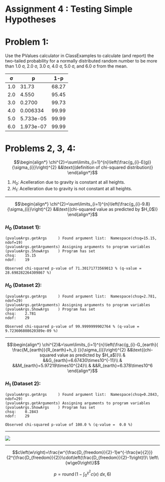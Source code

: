 # Assignment 4 : Testing Simple Hypotheses

# Problem 1:
Use the PValues calculator in ClassExamples to calculate (and report) the two-tailed probability for a normally distributed random number to be more than 1.0 σ, 2.0 σ, 3.0 σ, 4.0 σ, 5.0 σ, and 6.0 σ from the mean. 

| σ   | p         | 1-p   |
| --- | --------- | ----- |
| 1.0 | 31.73     | 68.27 |
| 2.0 | 4.550     | 95.45 |
| 3.0 | 0.2700    | 99.73 |
| 4.0 | 0.006334  | 99.99 |
| 5.0 | 5.733e-05 | 99.99 |
| 6.0 | 1.973e-07 | 99.99 |

# Problems 2, 3, 4:

$$\begin{align*}
\chi^{2}=\sum\limits_{i=1}^{n}\left(\frac{g_{i}-E(g)}{\sigma_{i}}\right)^{2} &&\text{(definition of chi-squared distribution)}
\end{align*}$$

1. $H_0$: Acelleration due to gravity is constant at all heights.
2. $H_1$: Acelleration due to gravity is not constant at all heights.

---

$$\begin{align*}
\chi^{2}=\sum\limits_{i=1}^{n}\left(\frac{g_{i}-9.8}{\sigma_{i}}\right)^{2} &&\text{(chi-squared value as predicted by $H_0$)}
\end{align*}$$

### $H_0$ (Dataset 1):
```
(pvalueArgs.getArgs     ) Found argument list:  Namespace(chsq=15.15, ndof=19)
(pvalueArgs.getArguments) Assigning arguments to program variables
(pvalueArgs.ShowArgs    ) Program has set
chsq:    15.15
ndof:    19
 
Observed chi-squared p-value of 71.30171773569013 % (q-value =  28.698282264309867 %)
```

### $H_0$ (Dataset 2):
```
(pvalueArgs.getArgs     ) Found argument list:  Namespace(chsq=2.781, ndof=29)
(pvalueArgs.getArguments) Assigning arguments to program variables
(pvalueArgs.ShowArgs    ) Program has set
chsq:    2.781
ndof:    29
 
Observed chi-squared p-value of 99.9999999902764 % (q-value =  9.723606808620389e-09 %)
```

---

$$\begin{align*}
\chi^{2}&=\sum\limits_{i=1}^{n}\left(\frac{g_{i}-G_{earth}( \frac{M_{earth}}{R_{earth}+h_i} )}{\sigma_{i}}\right)^{2} &&\text{(chi-squared value as predicted by $H_a$)}\\
& &&G_{earth}=6.67430\times10^{-11}\\
& &&M_{earth}=5.97219\times10^{24}\\
& &&R_{earth}=6.378\times10^6
\end{align*}$$

### $H_1$ (Dataset 2):
```
(pvalueArgs.getArgs     ) Found argument list:  Namespace(chsq=0.2843, ndof=29)
(pvalueArgs.getArguments) Assigning arguments to program variables
(pvalueArgs.ShowArgs    ) Program has set
chsq:    0.2843
ndof:    29
 
Observed chi-squared p-value of 100.0 % (q-value =  0.0 %)
```

---

![](https://github.com/phsx315-sp23/assignment4-Mamba-Grant/blob/main/Plots.png)

---

$$c\left(w\right)=\frac{w^{\frac{D_{freedom}}{2}-1}e^{-\frac{w}{2}}}{2^{\frac{D_{freedom}}{2}}\cdot\left(\frac{D_{freedom}}{2}-1\right)!}\ \left\{w\ge0\right\}$$

$$p=\operatorname{round}\left(1-\int_{0}^{\chi^2}c(x)\ dx,6\right)$$